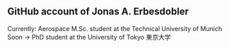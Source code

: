 ## GitHub account of Jonas A. Erbesdobler

Currently:   Aerospace M.Sc. student at the Technical University of Munich
Soon ->      PhD student at the University of Tokyo 東京大学

<!--
**JonasErbesdobler/JonasErbesdobler** is a ✨ _special_ ✨ repository because its `README.md` (this file) appears on your GitHub profile.

Here are some ideas to get you started:

- 🔭 I’m currently working on ...
- 🌱 I’m currently learning ...
- 👯 I’m looking to collaborate on ...
- 🤔 I’m looking for help with ...
- 💬 Ask me about ...
- 📫 How to reach me: ...
- 😄 Pronouns: ...
- ⚡ Fun fact: ...
-->
